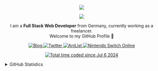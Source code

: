 <p align="center">
  <img src="https://skillicons.dev/icons?perline=7&theme=dark&i=symfony,laravel,php,kotlin,java,ts,js,nodejs,aws,azure,gcp,cloudflare,workers,firebase,react,vue,docker,dynamodb,heroku,mongodb,mysql" />
</p>
<p align="center">
  <a href="https://discord.com/users/139703461016109056" target="_blank">
    <img src="https://discord.c99.nl/widget/theme-1/139703461016109056.png" />
  </a>
</p>
<p align="center">
  I am a <b>Full Stack Web Developer</b> from Germany, currently working as a freelancer.<br/>Welcome to my GitHub Profile 👋
</p>
<p align="center">
  <a href="https://zeryther.com" target="_blank">
    <img src="https://img.shields.io/badge/Blog-zeryther.com-%231E1E1E?style=for-the-badge" alt="Blog" />
  </a>
  <a href="https://twitter.com/Zeryther" target="_blank">
    <img src="https://img.shields.io/badge/-@Zeryther-%231DA1F2.svg?style=for-the-badge&logo=Twitter&logoColor=white" alt="Twitter" />
  </a>
  <a href="https://anilist.co/user/Zeryther" target="_blank">
    <img src="https://img.shields.io/badge/-Zeryther-%23152232.svg?style=for-the-badge&logo=AniList&logoColor=white" alt="AniList" />
  </a>
  <a href="https://nxapi-presence.fancy.org.uk/api/presence/b329ad989d7c8e77?include-splatoon3=1" target="_blank">
    <img src="https://img.shields.io/badge/-SW--6998--3557--4959-%23E70009.svg?style=for-the-badge&logo=NintendoSwitch&logoColor=white" alt="Nintendo Switch Online" />
  </a>
</p>

<p align="center">
  <a href="https://wakatime.com/@c4595f74-9664-48a7-a2bd-23db110521eb"><img src="https://wakatime.com/badge/user/c4595f74-9664-48a7-a2bd-23db110521eb.svg" alt="Total time coded since Jul 6 2024" /></a>
</p>

<details>
  <summary>GitHub Statistics</summary>
  
  <a href="#">![github stats](https://github-readme-stats.vercel.app/api?username=Zeryther&count_private=true&show_icons=true&theme=dark&hide_border=true&bg_color=0d1117)</a>
  <a href="#">![github stats](https://github-readme-stats.vercel.app/api/top-langs?username=Zeryther&count_private=true&show_icons=true&theme=dark&hide_border=true&bg_color=0d1117&layout=compact)</a>
</details>
